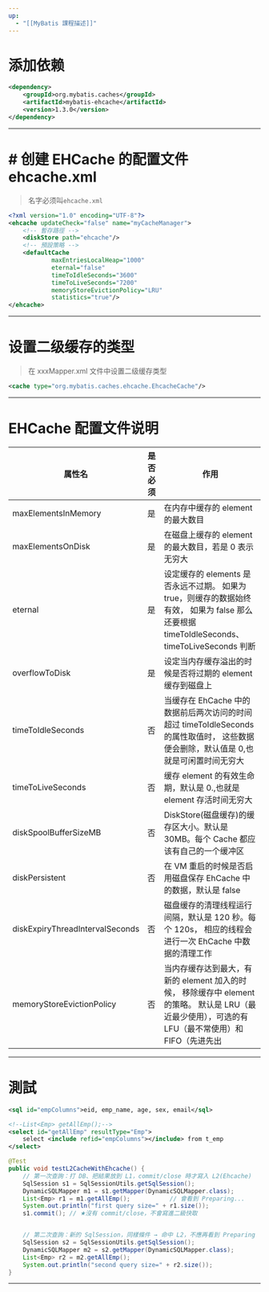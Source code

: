 ```yaml
---
up:
  - "[[MyBatis 課程描述]]"
---
```

# 添加依赖

```xml
<dependency>
	<groupId>org.mybatis.caches</groupId>
	<artifactId>mybatis-ehcache</artifactId>
	<version>1.3.0</version>
</dependency>
```

---

# # 创建 EHCache 的配置文件 ehcache.xml

> 名字必须叫`ehcache.xml`

```xml
<?xml version="1.0" encoding="UTF-8"?>  
<ehcache updateCheck="false" name="myCacheManager">  
    <!-- 暫存路徑 -->  
    <diskStore path="ehcache"/>  
    <!-- 預設策略 -->  
    <defaultCache  
            maxEntriesLocalHeap="1000"  
            eternal="false"  
            timeToIdleSeconds="3600"  
            timeToLiveSeconds="7200"  
            memoryStoreEvictionPolicy="LRU"  
            statistics="true"/>  
</ehcache>
```

---

# 设置二级缓存的类型

> 在 xxxMapper.xml 文件中设置二级缓存类型

```xml
<cache type="org.mybatis.caches.ehcache.EhcacheCache"/>
```

---

# EHCache 配置文件说明

| 属性名                          | 是否必须 | 作用                                                                                                                                                |
| ------------------------------- | -------- | --------------------------------------------------------------------------------------------------------------------------------------------------- |
| maxElementsInMemory             | 是       | 在内存中缓存的 element 的最大数目                                                                                                                   |
| maxElementsOnDisk               | 是       | 在磁盘上缓存的 element 的最大数目，若是 0 表示无穷大                                                                                                |
| eternal                         | 是       | 设定缓存的 elements 是否永远不过期。 如果为 true，则缓存的数据始终有效， 如果为 false 那么还要根据 timeToIdleSeconds、timeToLiveSeconds 判断        |
| overflowToDisk                  | 是       | 设定当内存缓存溢出的时候是否将过期的 element 缓存到磁盘上                                                                                           |
| timeToIdleSeconds               | 否       | 当缓存在 EhCache 中的数据前后两次访问的时间超过 timeToIdleSeconds 的属性取值时， 这些数据便会删除，默认值是 0,也就是可闲置时间无穷大                |
| timeToLiveSeconds               | 否       | 缓存 element 的有效生命期，默认是 0.,也就是 element 存活时间无穷大                                                                                  |
| diskSpoolBufferSizeMB           | 否       | DiskStore(磁盘缓存)的缓存区大小。默认是 30MB。每个 Cache 都应该有自己的一个缓冲区                                                                   |
| diskPersistent                  | 否       | 在 VM 重启的时候是否启用磁盘保存 EhCache 中的数据，默认是 false                                                                                     |
| diskExpiryThreadIntervalSeconds | 否       | 磁盘缓存的清理线程运行间隔，默认是 120 秒。每个 120s， 相应的线程会进行一次 EhCache 中数据的清理工作                                                |
| memoryStoreEvictionPolicy       | 否       | 当内存缓存达到最大，有新的 element 加入的时候， 移除缓存中 element 的策略。 默认是 LRU（最近最少使用），可选的有 LFU（最不常使用）和 FIFO（先进先出 |

---

# 測試

```xml
<sql id="empColumns">eid, emp_name, age, sex, email</sql>

<!--List<Emp> getAllEmp();-->
<select id="getAllEmp" resultType="Emp">
	select <include refid="empColumns"></include> from t_emp
</select>
```

```java
@Test
public void testL2CacheWithEhcache() {
	// 第一次查詢：打 DB、把結果放到 L1，commit/close 時才寫入 L2(Ehcache)
	SqlSession s1 = SqlSessionUtils.getSqlSession();
	DynamicSQLMapper m1 = s1.getMapper(DynamicSQLMapper.class);
	List<Emp> r1 = m1.getAllEmp();           // 會看到 Preparing...
	System.out.println("first query size=" + r1.size());
	s1.commit(); // ★沒有 commit/close，不會寫進二級快取


	// 第二次查詢：新的 SqlSession，同樣條件 → 命中 L2，不應再看到 Preparing
	SqlSession s2 = SqlSessionUtils.getSqlSession();
	DynamicSQLMapper m2 = s2.getMapper(DynamicSQLMapper.class);
	List<Emp> r2 = m2.getAllEmp();           
	System.out.println("second query size=" + r2.size());
}
```

---